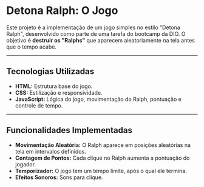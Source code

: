 # Detona Ralph: O Jogo

Este projeto é a implementação de um jogo simples no estilo "Detona Ralph", desenvolvido como parte de uma tarefa do bootcamp da DIO. O objetivo é **destruir os "Ralphs"** que aparecem aleatoriamente na tela antes que o tempo acabe.

---

## Tecnologias Utilizadas

* **HTML:** Estrutura base do jogo.
* **CSS:** Estilização e responsividade.
* **JavaScript:** Lógica do jogo, movimentação do Ralph, pontuação e controle de tempo.

---

## Funcionalidades Implementadas

* **Movimentação Aleatória:** O Ralph aparece em posições aleatórias na tela em intervalos definidos.
* **Contagem de Pontos:** Cada clique no Ralph aumenta a pontuação do jogador.
* **Temporizador:** O jogo tem um tempo limite, após o qual ele termina.
* **Efeitos Sonoros:** Sons para clique.
